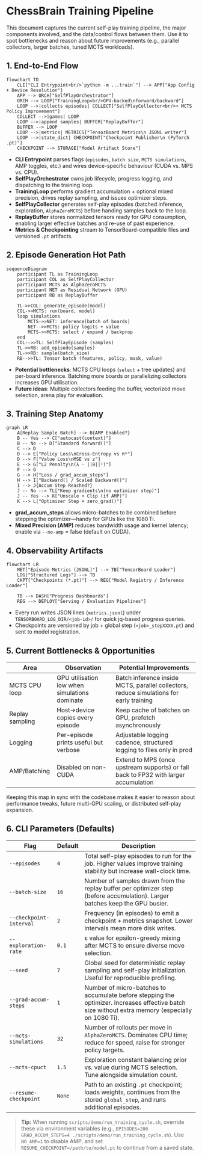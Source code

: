 # ChessBrain Training Pipeline

This document captures the current self-play training pipeline, the major components involved, and the data/control flows between them. Use it to spot bottlenecks and reason about future improvements (e.g., parallel collectors, larger batches, tuned MCTS workloads).

## 1. End-to-End Flow

```mermaid
flowchart TD
    CLI["CLI Entrypoint<br/>`python -m ...train`"] --> APP["App Config + Device Resolution"]
    APP --> ORCH["SelfPlayOrchestrator"]
    ORCH --> LOOP["TrainingLoop<br/>GPU-backed\nforward/backward"]
    LOOP -->|collects episodes| COLLECT["SelfPlayCollector<br/>+ MCTS Policy Improvement"]
    COLLECT -->|games| LOOP
    LOOP -->|append samples| BUFFER["ReplayBuffer"]
    BUFFER --> LOOP
    LOOP -->|metrics| METRICS["TensorBoard Metrics\n JSONL writer"]
    LOOP -->|state_dict| CHECKPOINT["Checkpoint Publisher\n (PyTorch .pt)"]
    CHECKPOINT --> STORAGE["Model Artifact Store"]
```

- **CLI Entrypoint** parses flags (`episodes`, `batch size`, `MCTS simulations`, AMP toggles, etc.) and wires device-specific behaviour (CUDA vs. MPS vs. CPU).
- **SelfPlayOrchestrator** owns job lifecycle, progress logging, and dispatching to the training loop.
- **TrainingLoop** performs gradient accumulation + optional mixed precision, drives replay sampling, and issues optimizer steps.
- **SelfPlayCollector** generates self-play episodes (batched inference, exploration, `AlphaZeroMCTS`) before handing samples back to the loop.
- **ReplayBuffer** stores normalized tensors ready for GPU consumption, enabling larger effective batches and re-use of past experience.
- **Metrics & Checkpointing** stream to TensorBoard-compatible files and versioned `.pt` artifacts.

## 2. Episode Generation Hot Path

```mermaid
sequenceDiagram
    participant TL as TrainingLoop
    participant COL as SelfPlayCollector
    participant MCTS as AlphaZeroMCTS
    participant NET as Residual Network (GPU)
    participant RB as ReplayBuffer

    TL->>COL: generate_episode(model)
    COL->>MCTS: run(board, model)
    loop simulations
        MCTS->>NET: inference(batch of boards)
        NET-->>MCTS: policy logits + value
        MCTS->>MCTS: select / expand / backprop
    end
    COL-->>TL: SelfPlayEpisode (samples)
    TL->>RB: add_episode(samples)
    TL->>RB: sample(batch_size)
    RB-->>TL: Tensor batch (features, policy, mask, value)
```

- **Potential bottlenecks**: MCTS CPU loops (`select` + tree updates) and per-board inference. Batching more boards or parallelizing collectors increases GPU utilisation.
- **Future ideas**: Multiple collectors feeding the buffer, vectorized move selection, arena play for evaluation.

## 3. Training Step Anatomy

```mermaid
graph LR
    A[Replay Sample Batch] --> B{AMP Enabled?}
    B -- Yes --> C["autocast(context)"]
    B -- No --> D["Standard forward()"]
    C --> D
    D --> E["Policy Loss\nCross-Entropy vs π*"]
    D --> F["Value Loss\nMSE vs z"]
    E --> G["L2 Penalty\n(λ · ||θ||²)"]
    F --> G
    G --> H["Loss / grad_accum_steps"]
    H --> I["Backward() / Scaled Backward()"]
    I --> J{Accum Step Reached?}
    J -- No --> TL["Keep gradients\n(no optimizer step)"]
    J -- Yes --> K["Unscale + Clip (if AMP)"]
    K --> L["Optimizer Step + zero_grad()"]
```

- **grad_accum_steps** allows micro-batches to be combined before stepping the optimizer—handy for GPUs like the 1080 Ti.
- **Mixed Precision (AMP)** reduces bandwidth usage and kernel latency; enable via `--no-amp` = false (default on CUDA).

## 4. Observability Artifacts

```mermaid
flowchart LR
    MET["Episode Metrics (JSONL)"] --> TB["TensorBoard Loader"]
    LOG["Structured Logs"] --> TB
    CKPT["Checkpoints (*.pt)"] --> REG["Model Registry / Inference Loader"]

    TB --> DASH["Progress Dashboards"]
    REG --> DEPLOY["Serving / Evaluation Pipelines"]
```

- Every run writes JSON lines (`metrics.jsonl`) under `TENSORBOARD_LOG_DIR/<job-id>/` for quick jq-based progress queries.
- Checkpoints are versioned by job + global step (`<job>_stepXXXX.pt`) and sent to model registration.

## 5. Current Bottlenecks & Opportunities

| Area | Observation | Potential Improvements |
|------|-------------|------------------------|
| MCTS CPU loop | GPU utilisation low when simulations dominate | Batch inference inside MCTS, parallel collectors, reduce simulations for early training |
| Replay sampling | Host→device copies every episode | Keep cache of batches on GPU, prefetch asynchronously |
| Logging | Per-episode prints useful but verbose | Adjustable logging cadence, structured logging to files only in prod |
| AMP/Batching | Disabled on non-CUDA | Extend to MPS (once upstream supports) or fall back to FP32 with larger accumulation |

Keeping this map in sync with the codebase makes it easier to reason about performance tweaks, future multi-GPU scaling, or distributed self-play expansion.

## 6. CLI Parameters (Defaults)

| Flag | Default | Description |
|------|---------|-------------|
| `--episodes` | `4` | Total self-play episodes to run for the job. Higher values improve training stability but increase wall-clock time. |
| `--batch-size` | `16` | Number of samples drawn from the replay buffer per optimizer step (before accumulation). Larger batches keep the GPU busier. |
| `--checkpoint-interval` | `2` | Frequency (in episodes) to emit a checkpoint + metrics snapshot. Lower intervals mean more disk writes. |
| `--exploration-rate` | `0.1` | ε value for epsilon-greedy mixing after MCTS to ensure diverse move selection. |
| `--seed` | `7` | Global seed for deterministic replay sampling and self-play initialization. Useful for reproducible profiling. |
| `--grad-accum-steps` | `1` | Number of micro-batches to accumulate before stepping the optimizer. Increases effective batch size without extra memory (especially on 1080 Ti). |
| `--mcts-simulations` | `32` | Number of rollouts per move in `AlphaZeroMCTS`. Dominates CPU time; reduce for speed, raise for stronger policy targets. |
| `--mcts-cpuct` | `1.5` | Exploration constant balancing prior vs. value during MCTS selection. Tune alongside simulation count. |
| `--resume-checkpoint` | `None` | Path to an existing `.pt` checkpoint; loads weights, continues from the stored `global_step`, and runs additional episodes. |

> **Tip:** When running `scripts/demo/run_training_cycle.sh`, override these via environment variables (e.g., `EPISODES=200 GRAD_ACCUM_STEPS=4 ./scripts/demo/run_training_cycle.sh`). Use `NO_AMP=1` to disable AMP, and set `RESUME_CHECKPOINT=/path/to/model.pt` to continue from a saved state.
